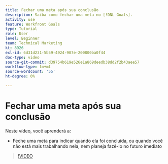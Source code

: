 ```yaml
---
title: Fechar uma meta após sua conclusão
description: Saiba como fechar uma meta no [!DNL Goals].
activity: use
feature: Workfront Goals
type: Tutorial
role: User
level: Beginner
team: Technical Marketing
kt: 8926
exl-id: 6d31d231-5b59-4924-907e-200800ba0f44
doc-type: video
source-git-commit: d39754b619e526e1a869deedb38dd2f2b43aee57
workflow-type: tm+mt
source-wordcount: '55'
ht-degree: 0%

---
```


# Fechar uma meta após sua conclusão

Neste vídeo, você aprenderá a:

* Feche uma meta para indicar quando ela foi concluída, ou quando você não está mais trabalhando nela, nem planeja fazê-lo no futuro imediato

>[!VIDEO](https://video.tv.adobe.com/v/335198/?quality=12)
